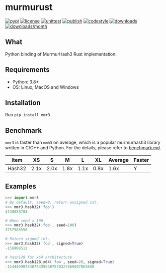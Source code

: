 # murmurust
[![pypi](https://img.shields.io/pypi/v/mmr3)](https://pypi.org/project/mmr3/)
[![license](https://img.shields.io/github/license/tushushu/murmurust)](https://github.com/tushushu/murmurust/blob/main/LICENSE)
[![unittest](https://github.com/tushushu/murmurust/workflows/unittest/badge.svg)](https://github.com/tushushu/murmurust/blob/main/.github/workflows/main.yml)
[![publish](https://github.com/tushushu/murmurust/workflows/publish/badge.svg)](https://github.com/tushushu/murmurust/actions/workflows/publish.yml)
[![codestyle](https://github.com/tushushu/murmurust/workflows/codestyle/badge.svg)](https://github.com/tushushu/murmurust/blob/main/.github/workflows/codestyle.yml)
[![downloads](https://pepy.tech/badge/mmr3)](https://pypi.org/project/mmr3/)
[![downloads/month](https://static.pepy.tech/badge/mmr3/month)](https://pypi.org/project/mmr3/)  


## What
Python binding of MurmurHash3 Rust implementation.


## Requirements
-  Python: 3.8+
-  OS: Linux, MacOS and Windows


## Installation
Run `pip install mmr3`


## Benchmark
`mmr3` is faster than `mmh3` on average, which is a popular murmurhash3 library written in C/C++ and Python. For the details, please refer to [benchmark.md](https://github.com/tushushu/murmurust/blob/main/benchmark.md).  

| Item   | XS   | S    | M    | L    | XL   | Average | Faster |
| ------ | ---- | ---- | ---- | ---- | ---- | ------- | ------ |
| Hash32 | 2.1x | 2.0x | 1.8x | 1.1x | 0.8x | 1.6x    | Y      |


## Examples
```Python
>>> import mmr3
# By default, seed=0, return unsigned int.
>>> mmr3.hash32('foo')
4138058784

# When seed = 100.
>>> mmr3.hash32('foo', seed=100)
3757588558

# Return signed int.
>>> mmr3.hash32('foo', signed=True)
-156908512

# hash128 for x64 architecture
>>> mmr3.hash128_x64('foo', seed=20, signed=True)
-114440907836743398687870327469607863688
```
